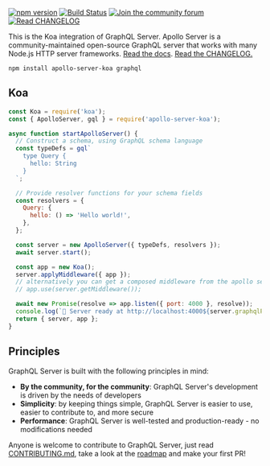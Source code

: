 [![npm version](https://badge.fury.io/js/apollo-server-koa.svg)](https://badge.fury.io/js/apollo-server-koa)
[![Build Status](https://circleci.com/gh/apollographql/apollo-server/tree/main.svg?style=svg)](https://circleci.com/gh/apollographql/apollo-server)
[![Join the community forum](https://img.shields.io/badge/join%20the%20community-forum-blueviolet)](https://community.apollographql.com)
[![Read CHANGELOG](https://img.shields.io/badge/read-changelog-blue)](https://github.com/apollographql/apollo-server/blob/HEAD/CHANGELOG.md)


This is the Koa integration of GraphQL Server. Apollo Server is a community-maintained open-source GraphQL server that works with many Node.js HTTP server frameworks. [Read the docs](https://www.apollographql.com/docs/apollo-server/). [Read the CHANGELOG.](https://github.com/apollographql/apollo-server/blob/main/CHANGELOG.md)

```shell
npm install apollo-server-koa graphql
```

## Koa

```js
const Koa = require('koa');
const { ApolloServer, gql } = require('apollo-server-koa');

async function startApolloServer() {
  // Construct a schema, using GraphQL schema language
  const typeDefs = gql`
    type Query {
      hello: String
    }
  `;

  // Provide resolver functions for your schema fields
  const resolvers = {
    Query: {
      hello: () => 'Hello world!',
    },
  };

  const server = new ApolloServer({ typeDefs, resolvers });
  await server.start();

  const app = new Koa();
  server.applyMiddleware({ app });
  // alternatively you can get a composed middleware from the apollo server
  // app.use(server.getMiddleware());

  await new Promise(resolve => app.listen({ port: 4000 }, resolve));
  console.log(`🚀 Server ready at http://localhost:4000${server.graphqlPath}`);
  return { server, app };
}
```

## Principles

GraphQL Server is built with the following principles in mind:

- **By the community, for the community**: GraphQL Server's development is driven by the needs of developers
- **Simplicity**: by keeping things simple, GraphQL Server is easier to use, easier to contribute to, and more secure
- **Performance**: GraphQL Server is well-tested and production-ready - no modifications needed

Anyone is welcome to contribute to GraphQL Server, just read [CONTRIBUTING.md](https://github.com/apollographql/apollo-server/blob/main/CONTRIBUTING.md), take a look at the [roadmap](https://github.com/apollographql/apollo-server/blob/main/ROADMAP.md) and make your first PR!
